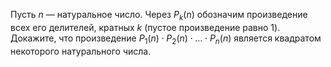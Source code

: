 Пусть $n$ — натуральное число. Через $P_k(n)$ обозначим произведение всех его делителей, кратных $k$ (пустое произведение равно 1). Докажите, что произведение $P_1(n)\cdot P_2(n)\cdot \dots \cdot P_n(n)$ является квадратом некоторого натурального числа.